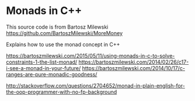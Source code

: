 # Monads in C++



This source code is from Bartosz Milewski
https://github.com/BartoszMilewski/MoreMoney
 
Explains how to use the monad concept in C++
 
 https://bartoszmilewski.com/2015/05/11/using-monads-in-c-to-solve-constraints-1-the-list-monad/
 https://bartoszmilewski.com/2014/02/26/c17-i-see-a-monad-in-your-future/
 https://bartoszmilewski.com/2014/10/17/c-ranges-are-pure-monadic-goodness/
 

 
http://stackoverflow.com/questions/2704652/monad-in-plain-english-for-the-oop-programmer-with-no-fp-background
